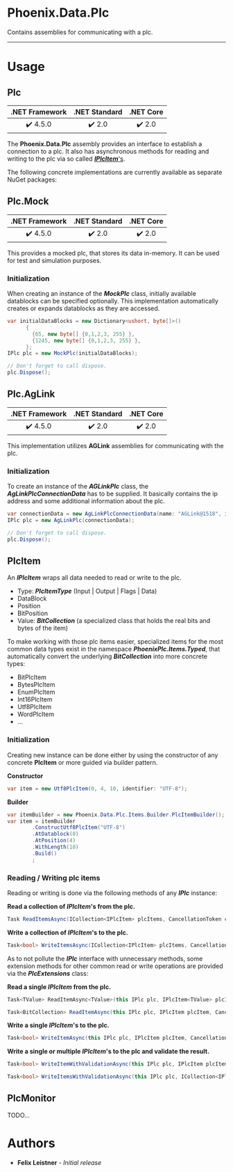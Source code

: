# Phoenix.Data.Plc

Contains assemblies for communicating with a plc.
___

# Usage

## Plc

| .NET Framework | .NET Standard | .NET Core |
| :-: | :-: | :-: |
| :heavy_check_mark: 4.5.0 | :heavy_check_mark: 2.0 | :heavy_check_mark: 2.0 |

The **Phoenix.Data.Plc** assembly provides an interface to establish a connection to a plc. It also has asynchronous methods for reading and writing to the plc via so called [**_IPlcItem_**'s](#PlcItem).

The following concrete implementations are currently available as separate NuGet packages:

## Plc.Mock

| .NET Framework | .NET Standard | .NET Core |
| :-: | :-: | :-: |
| :heavy_check_mark: 4.5.0 | :heavy_check_mark: 2.0 | :heavy_check_mark: 2.0 |

This provides a mocked plc, that stores its data in-memory. It can be used for test and simulation purposes.

### Initialization

When creating an instance of the **_MockPlc_** class, initially available datablocks can be specified optionally. This implementation automatically creates or expands datablocks as they are accessed. 

``` csharp
var initialDataBlocks = new Dictionary<ushort, byte[]>()
      {
        {65, new byte[] {0,1,2,3, 255} },
        {1245, new byte[] {0,1,2,3, 255} },
      };
IPlc plc = new MockPlc(initialDataBlocks);

// Don't forget to call dispose.
plc.Dispose();
```

## Plc.AgLink

| .NET Framework | .NET Standard | .NET Core |
| :-: | :-: | :-: |
| :heavy_check_mark: 4.5.0 | :heavy_check_mark: 2.0 | :heavy_check_mark: 2.0 |

This implementation utilizes **AGLink** assemblies for communicating with the plc.

### Initialization

To create an instance of the **_AGLinkPlc_** class, the **_AgLinkPlcConnectionData_** has to be supplied. It basically contains the ip address and some additional information about the plc.

``` csharp
var connectionData = new AgLinkPlcConnectionData(name: "AGLink@1518", ip: "172.20.4.241", rack: 0, slot: 0);
IPlc plc = new AgLinkPlc(connectionData);

// Don't forget to call dispose.
plc.Dispose();
```

## PlcItem

An **_IPlcItem_** wraps all data needed to read or write to the plc.
- Type: **_PlcItemType_** (Input | Output | Flags | Data)
- DataBlock
- Position
- BitPosition
- Value: **_BitCollection_** (a specialized class that holds the real bits and bytes of the item)

To make working with those plc items easier, specialized items for the most common data types exist in the namespace **_PhoenixPlc.Items.Typed_**, that automatically convert the underlying **_BitCollection_** into more concrete types:
- BitPlcItem
- BytesPlcItem
- EnumPlcItem
- Int16PlcItem
- Utf8PlcItem
- WordPlcItem
- ...

### Initialization

Creating new instance can be done either by using the constructor of any concrete **PlcItem** or more guided via builder pattern.

**Constructor**
``` csharp
var item = new Utf8PlcItem(0, 4, 10, identifier: "UTF-8");
```

**Builder**
``` csharp
var itemBuilder = new Phoenix.Data.Plc.Items.Builder.PlcItemBuilder();
var item = itemBuilder
        .ConstructUtf8PlcItem("UTF-8")
        .AtDatablock(0)
        .AtPosition(4)
        .WithLength(10)
        .Build()
        ;
```

### Reading / Writing plc items

Reading or writing is done via the following methods of any **_IPlc_** instance:

**Read a collection of _IPlcItem_'s from the plc.**
``` csharp
Task ReadItemsAsync(ICollection<IPlcItem> plcItems, CancellationToken cancellationToken = default)
```

**Write a collection of _IPlcItem_'s to the plc.**
``` csharp
Task<bool> WriteItemsAsync(ICollection<IPlcItem> plcItems, CancellationToken cancellationToken = default)
```

As to not pollute the **_IPlc_** interface with unnecessary methods, some extension methods for other common read or write operations are provided via the **_PlcExtensions_** class:

**Read a single _IPlcItem_ from the plc.**
``` csharp
Task<TValue> ReadItemAsync<TValue>(this IPlc plc, IPlcItem<TValue> plcItem, CancellationToken cancellationToken = default)
```
``` csharp
Task<BitCollection> ReadItemAsync(this IPlc plc, IPlcItem plcItem, CancellationToken cancellationToken = default)
```

**Write a single _IPlcItem_'s to the plc.**
``` csharp
Task<bool> WriteItemAsync(this IPlc plc, IPlcItem plcItem, CancellationToken cancellationToken = default)
```

**Write a single or multiple _IPlcItem_'s to the plc and validate the result.**
``` csharp
Task<bool> WriteItemWithValidationAsync(this IPlc plc, IPlcItem plcItem, CancellationToken cancellationToken = default)
```
``` csharp
Task<bool> WriteItemsWithValidationAsync(this IPlc plc, ICollection<IPlcItem> plcItems, CancellationToken cancellationToken = default)
```

## PlcMonitor

TODO...

# Authors

* **Felix Leistner** - _Initial release_
